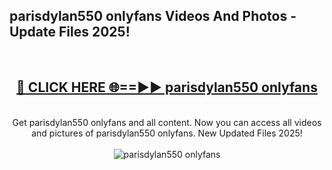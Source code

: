 <h2>parisdylan550 onlyfans Videos And Photos - Update Files 2025!</h2>
<br>
<div align="center">
<h2><a href="https://linkcuts.com/hfmhzwbr" rel="nofollow">🔴 CLICK HERE 🌐==►► parisdylan550 onlyfans</a></h2>
<br>
Get parisdylan550 onlyfans and all content. Now you can access all videos and pictures of parisdylan550 onlyfans. New Updated Files 2025!
<br>
<br>
<a href="https://linkcuts.com/hfmhzwbr" rel="nofollow" data-target="animated-image.originalLink"><img src="https://i.ibb.co.com/WyWwxjT/player-gif2.gif" alt="parisdylan550 onlyfans" style="max-width: 100%; display: inline-block;" data-target="animated-image.originalImage"></a>
</div>
<br>